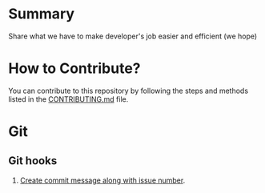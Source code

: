# Summary

Share what we have to make developer's job easier and efficient (we hope)

# How to Contribute?

You can contribute to this repository by following the steps and methods listed in the [CONTRIBUTING.md](CONTRIBUTING.md) file.
# Git

## Git hooks

1. [Create commit message along with issue number](git-hooks/prepare-commit-msg.md).